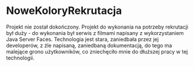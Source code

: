 # NoweKoloryRekrutacja
Projekt nie został dokończony. 
Projekt do wykonania na potrzeby rekrutacji był duży - do wykonania był serwis z filmami napisany z wykorzystaniem Java Server Faces. 
Technologia jest stara, zaniedbała przez jej developerów, z źle napisaną, zaniedbaną dokumentacją, do tego ma malejące grono użytkowników, co zniechęciło mnie do dłuższej pracy w tej technologii.
